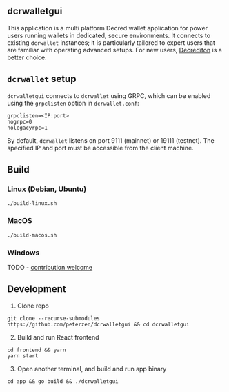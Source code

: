 ## dcrwalletgui 

This application is a multi platform Decred wallet application for power users running wallets in dedicated, secure environments.  It connects to existing `dcrwallet` instances; it is particularly tailored to expert users that are familiar with operating advanced setups.  For new users, [Decrediton](https://github.com/decred/decrediton) is a better choice.

## `dcrwallet` setup

`dcrwalletgui` connects to `dcrwallet` using GRPC, which can be enabled using the `grpclisten` option in `dcrwallet.conf`:

```
grpclisten=<IP:port>
nogrpc=0
nolegacyrpc=1
```

By default, `dcrwallet` listens on port 9111 (mainnet) or 19111 (testnet).  The specified IP and port must be accessible from the client machine.

## Build

### Linux (Debian, Ubuntu)

`./build-linux.sh`

### MacOS

`./build-macos.sh`

### Windows

TODO - [contribution welcome](https://github.com/peterzen/dcrwalletgui/issues/8)

## Development

1. Clone repo

`git clone --recurse-submodules https://github.com/peterzen/dcrwalletgui && cd dcrwalletgui`

2. Build and run React frontend 

```
cd frontend && yarn
yarn start
```

3. Open another terminal, and build and run app binary

`cd app && go build && ./dcrwalletgui`
